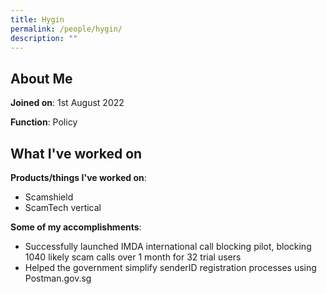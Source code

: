 ```yaml
---
title: Hygin
permalink: /people/hygin/
description: ""
---
```

## About Me
**Joined on**: 1st August 2022

**Function**: Policy

## What I've worked on

**Products/things I've worked on**: 
* Scamshield
* ScamTech vertical

**Some of my accomplishments**:
*   Successfully launched IMDA international call blocking pilot, blocking 1040 likely scam calls over 1 month for 32 trial users
*   Helped the government simplify senderID registration processes using Postman.gov.sg